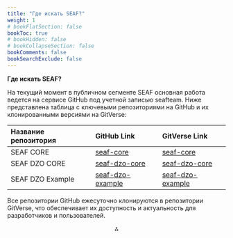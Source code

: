 ```yaml
---
title: "Где искать SEAF?"
weight: 1
# bookFlatSection: false
bookToc: true
# bookHidden: false
# bookCollapseSection: false
bookComments: false
bookSearchExclude: false
---
```


**Где искать SEAF?**

На текущий момент в публичном сегменте SEAF основная работа ведется на сервисе GitHub под учетной записью seafteam.
Ниже представлена таблица с ключевыми репозиториями на GitHub и их клонированными версиями на GitVerse:


| Название репозитория | GitHub Link | GitVerse Link |
| :-- | :-- | :-- |
| SEAF CORE | [seaf-core](https://github.com/SEAFTeam/seaf-core) | [seaf-core](https://gitverse.ru/seafteam/seaf-core) |
| SEAF DZO CORE | [seaf-dzo-core](https://github.com/SEAFTeam/seaf-dzo-core) | [seaf-dzo-core](https://gitverse.ru/seafteam/seaf-dzo-core) |
| SEAF DZO Example | [seaf-dzo-example](https://github.com/SEAFTeam/seaf-dzo-example) | [seaf-dzo-example](https://gitverse.ru/seafteam/seaf-dzo-example) |

Все репозитории GitHub ежесуточно клонируются в репозитории GitVerse, что обеспечивает их доступность и актуальность для разработчиков и пользователей.

<div style="text-align: center">⁂</div>


